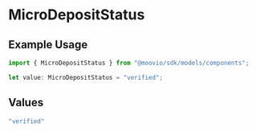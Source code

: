 # MicroDepositStatus

## Example Usage

```typescript
import { MicroDepositStatus } from "@moovio/sdk/models/components";

let value: MicroDepositStatus = "verified";
```

## Values

```typescript
"verified"
```